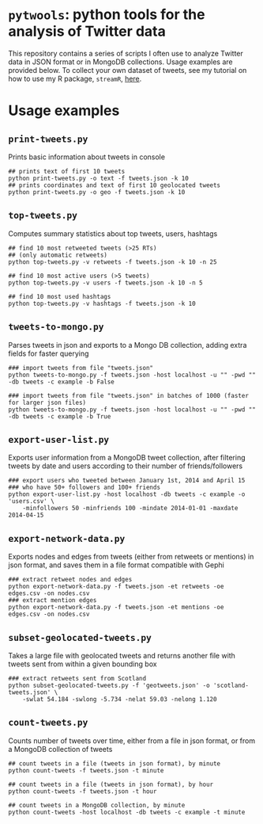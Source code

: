 `pytwools`: python tools for the analysis of Twitter data
=======

This repository contains a series of scripts I often use to analyze Twitter data in JSON format or in MongoDB collections. Usage examples are provided below. To collect your own dataset of tweets, see my tutorial on how to use my R package, `streamR`, [here](https://github.com/pablobarbera/streamR).

# Usage examples

## `print-tweets.py`

Prints basic information about tweets in console

```
## prints text of first 10 tweets
python print-tweets.py -o text -f tweets.json -k 10  
## prints coordinates and text of first 10 geolocated tweets
python print-tweets.py -o geo -f tweets.json -k 10 

```

## `top-tweets.py`

Computes summary statistics about top tweets, users, hashtags

```
## find 10 most retweeted tweets (>25 RTs)
## (only automatic retweets)
python top-tweets.py -v retweets -f tweets.json -k 10 -n 25

## find 10 most active users (>5 tweets)
python top-tweets.py -v users -f tweets.json -k 10 -n 5

## find 10 most used hashtags
python top-tweets.py -v hashtags -f tweets.json -k 10

```

## `tweets-to-mongo.py`

Parses tweets in json and exports to a Mongo DB collection, adding extra fields for faster querying

```
### import tweets from file "tweets.json"
python tweets-to-mongo.py -f tweets.json -host localhost -u "" -pwd "" -db tweets -c example -b False

### import tweets from file "tweets.json" in batches of 1000 (faster for larger json files)
python tweets-to-mongo.py -f tweets.json -host localhost -u "" -pwd "" -db tweets -c example -b True

```


## `export-user-list.py`

Exports user information from a MongoDB tweet collection, after filtering tweets by date and users according to their number of friends/followers

```
### export users who tweeted between January 1st, 2014 and April 15
### who have 50+ followers and 100+ friends
python export-user-list.py -host localhost -db tweets -c example -o 'users.csv' \
    -minfollowers 50 -minfriends 100 -mindate 2014-01-01 -maxdate 2014-04-15

```

## `export-network-data.py`

Exports nodes and edges from tweets (either from retweets or mentions) in json format, and saves them in a file format compatible with Gephi

```
### extract retweet nodes and edges
python export-network-data.py -f tweets.json -et retweets -oe edges.csv -on nodes.csv
### extract mention edges
python export-network-data.py -f tweets.json -et mentions -oe edges.csv -on nodes.csv

```

## `subset-geolocated-tweets.py`

Takes a large file with geolocated tweets and returns another file with tweets sent from within a given bounding box

```
### extract retweets sent from Scotland
python subset-geolocated-tweets.py -f 'geotweets.json' -o 'scotland-tweets.json' \ 
    -swlat 54.184 -swlong -5.734 -nelat 59.03 -nelong 1.120

```


## `count-tweets.py`

Counts number of tweets over time, either from a file in json format, or from a MongoDB collection of tweets

```
## count tweets in a file (tweets in json format), by minute
python count-tweets -f tweets.json -t minute

## count tweets in a file (tweets in json format), by hour
python count-tweets -f tweets.json -t hour

## count tweets in a MongoDB collection, by minute
python count-tweets -host localhost -db tweets -c example -t minute

```






